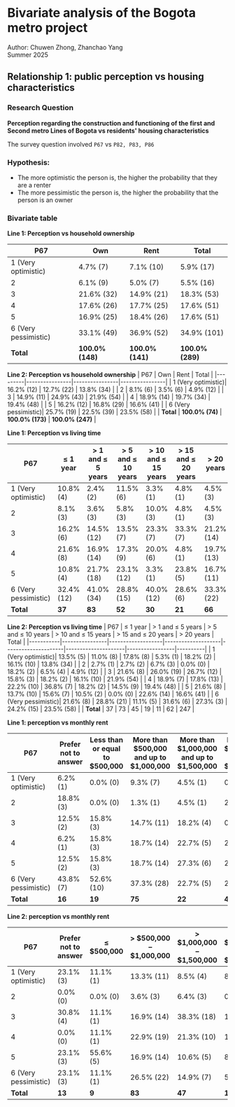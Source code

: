 # Bivariate analysis of the Bogota metro project

Author: Chuwen Zhong, Zhanchao Yang </br>
Summer 2025

## Relationship 1: public perception vs housing characteristics

### Research Question
**Perception regarding the construction and functioning of the first and Second metro Lines of Bogota vs residents' housing characteristics**

The survey question involved `P67` vs `P82, P83, P86`

### Hypothesis:
- The more optimistic the person is, the higher the probability that they are a renter
- The more pessimistic the person is,  the higher the probability that  the person is an owner

### Bivariate table

**Line 1: Perception vs household ownership**

| P67   | Own         | Rent        | Total       |
|-------|-------------|-------------|-------------|
| 1 (Very optimistic)| 4.7% (7)    | 7.1% (10)   | 5.9% (17)   |
| 2     | 6.1% (9)    | 5.0% (7)    | 5.5% (16)   |
| 3     | 21.6% (32)  | 14.9% (21)  | 18.3% (53)  |
| 4     | 17.6% (26)  | 17.7% (25)  | 17.6% (51)  |
| 5     | 16.9% (25)  | 18.4% (26)  | 17.6% (51)  |
| 6 (Very pessimistic)| 33.1% (49)  | 36.9% (52)  | 34.9% (101) |
| **Total** | **100.0% (148)** | **100.0% (141)** | **100.0% (289)** |

**Line 2: Perception vs household ownership**
| P67     | Own            | Rent           | Total          |
|---------|----------------|----------------|----------------|
| 1 (Very optimistic)| 16.2% (12)     | 12.7% (22)     | 13.8% (34)     |
| 2       | 8.1% (6)       | 3.5% (6)       | 4.9% (12)      |
| 3       | 14.9% (11)     | 24.9% (43)     | 21.9% (54)     |
| 4       | 18.9% (14)     | 19.7% (34)     | 19.4% (48)     |
| 5       | 16.2% (12)     | 16.8% (29)     | 16.6% (41)     |
| 6 (Very pessimistic)| 25.7% (19)     | 22.5% (39)     | 23.5% (58)     |
| **Total** | **100.0% (74)** | **100.0% (173)** | **100.0% (247)** |

**Line 1: Perception vs living time**

| P67 | ≤ 1 year       | > 1 and ≤ 5 years | > 5 and ≤ 10 years | > 10 and ≤ 15 years | > 15 and ≤ 20 years | > 20 years     | Total         |
|-----|----------------|-------------------|--------------------|---------------------|---------------------|----------------|---------------|
| 1 (Very optimistic)| 10.8% (4)      | 2.4% (2)          | 11.5% (6)          | 3.3% (1)            | 4.8% (1)            | 4.5% (3)       | 5.9% (17)     |
| 2   | 8.1% (3)       | 3.6% (3)          | 5.8% (3)           | 10.0% (3)           | 4.8% (1)            | 4.5% (3)       | 5.5% (16)     |
| 3   | 16.2% (6)      | 14.5% (12)        | 13.5% (7)          | 23.3% (7)           | 33.3% (7)           | 21.2% (14)     | 18.3% (53)    |
| 4   | 21.6% (8)      | 16.9% (14)        | 17.3% (9)          | 20.0% (6)           | 4.8% (1)            | 19.7% (13)     | 17.6% (51)    |
| 5   | 10.8% (4)      | 21.7% (18)        | 23.1% (12)         | 3.3% (1)            | 23.8% (5)           | 16.7% (11)     | 17.6% (51)    |
| 6 (Very pessimistic)| 32.4% (12)     | 41.0% (34)        | 28.8% (15)         | 40.0% (12)          | 28.6% (6)           | 33.3% (22)     | 34.9% (101)   |
| **Total** | **37** | **83**  | **52**   | **30**     | **21**     | **66** | **289** |

**Line 2: Perception vs living time**
| P67       | ≤ 1 year       | > 1 and ≤ 5 years | > 5 and ≤ 10 years | > 10 and ≤ 15 years | > 15 and ≤ 20 years | > 20 years      | Total    |
|-----------|----------------|-------------------|--------------------|---------------------|---------------------|-----------------|----------|
| 1 (Very optimistic)| 13.5% (5)      | 11.0% (8)         | 17.8% (8)          | 5.3% (1)            | 18.2% (2)          | 16.1% (10)      | 13.8% (34) |
| 2         | 2.7% (1)       | 2.7% (2)          | 6.7% (3)           | 0.0% (0)            | 18.2% (2)          | 6.5% (4)        | 4.9% (12)  |
| 3         | 21.6% (8)      | 26.0% (19)        | 26.7% (12)         | 15.8% (3)           | 18.2% (2)          | 16.1% (10)      | 21.9% (54) |
| 4         | 18.9% (7)      | 17.8% (13)        | 22.2% (10)         | 36.8% (7)           | 18.2% (2)          | 14.5% (9)       | 19.4% (48) |
| 5         | 21.6% (8)      | 13.7% (10)        | 15.6% (7)          | 10.5% (2)           | 0.0% (0)           | 22.6% (14)      | 16.6% (41) |
| 6 (Very pessimistic)| 21.6% (8)      | 28.8% (21)        | 11.1% (5)          | 31.6% (6)           | 27.3% (3)          | 24.2% (15)      | 23.5% (58) |
| **Total** | 37             | 73                | 45                 | 19                  | 11                 | 62              | 247       |

**Line 1: perception vs monthly rent**


| P67 | Prefer not to answer| Less than or equal to \$500,000 | More than \$500,000 and up to \$1,000,000 | More than \$1,000,000 and up to \$1,500,000 | More than \$1,500,000 and up to \$2,000,000 | More than \$2,000,000 and up to \$3,000,000 | Total |
|-----|--------|---------------------|------------------------------------|-------------------------------------------|-------------------------------------------|-------------------------------------------|-------|
| 1 (Very optimistic)| 6.2% (1)  | 0.0% (0)   | 9.3% (7)              | 4.5% (1)                                  | 0.0% (0)                                  | 20.0% (1)                                 | 17    |
| 2   | 18.8% (3)  | 0.0% (0)        | 1.3% (1)                        | 4.5% (1)                                  | 25.0% (1)                                 | 20.0% (1)                                 | 16    |
| 3   | 12.5% (2)       | 15.8% (3)      | 14.7% (11)                | 18.2% (4)                                 | 0.0% (0)                                  | 20.0% (1)                                 | 53    |
| 4   | 6.2% (1)        | 15.8% (3)       | 18.7% (14)                | 22.7% (5)                                 | 25.0% (1)                                 | 20.0% (1)                                 | 51    |
| 5   | 12.5% (2)   | 15.8% (3)      | 18.7% (14)                         | 27.3% (6)                                 | 25.0% (1)                                 | 0.0% (0)                                  | 51    |
| 6 (Very pessimistic)| 43.8% (7)       | 52.6% (10)         | 37.3% (28)            | 22.7% (5)                      | 25.0% (1)                                 | 20.0% (1)                                 | 101   |
| **Total** | **16**        | **19**     | **75**                     | **22**                                     | **4**                                      | **5**                                      | **289** |

**Line 2: perception vs monthly rent**

| P67 | Prefer not to answer| ≤ \$500,000     | > \$500,000 – \$1,000,000 | > \$1,000,000 – \$1,500,000 | > \$1,500,000 – \$2,000,000 | > \$2,000,000 – \$3,000,000 | > \$3,000,000 – \$4,000,000 | Total |
|-----|--------------|-----------------|---------------------------|-----------------------------|-----------------------------|-----------------------------|-----------------------------|-------|
| 1 (Very optimistic)| 23.1% (3)    | 11.1% (1)       | 13.3% (11)                | 8.5% (4)                    | 8.3% (1)                    | 28.6% (2)                   | 0.0% (0)                    | 34    |
| 2   | 0.0% (0)     | 0.0% (0)        | 3.6% (3)                  | 6.4% (3)                    | 0.0% (0)                    | 0.0% (0)                    | 0.0% (0)                    | 12    |
| 3   | 30.8% (4)    | 11.1% (1)       | 16.9% (14)                | 38.3% (18)                  | 16.7% (2)                   | 42.9% (3)                   | 50.0% (1)                   | 54    |
| 4   | 0.0% (0)     | 11.1% (1)       | 22.9% (19)                | 21.3% (10)                  | 16.7% (2)                   | 14.3% (1)                   | 50.0% (1)                   | 48    |
| 5   | 23.1% (3)    | 55.6% (5)       | 16.9% (14)                | 10.6% (5)                   | 8.3% (1)                    | 14.3% (1)                   | 0.0% (0)                    | 41    |
| 6 (Very pessimistic)| 23.1% (3)    | 11.1% (1)       | 26.5% (22)                | 14.9% (7)                   | 50.0% (6)                   | 0.0% (0)                    | 0.0% (0)                    | 58    |
| **Total** | **13** | **9**           | **83**                    | **47**                      | **12**                      | **7**                       | **2**                       | **247** |
